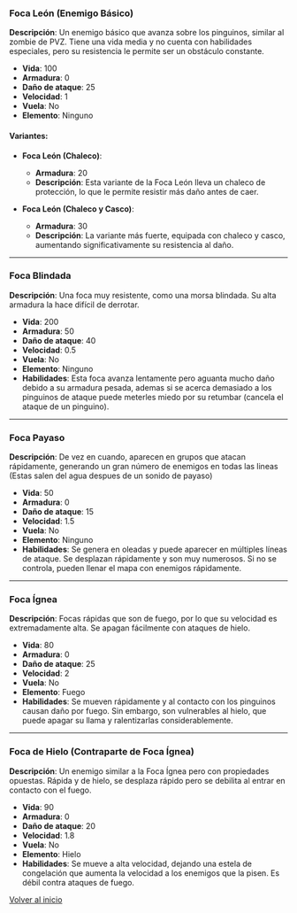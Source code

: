 ### Foca León (Enemigo Básico)
**Descripción**: Un enemigo básico que avanza sobre los pinguinos, similar al zombie de PVZ. Tiene una vida media y no cuenta con habilidades especiales, pero su resistencia le permite ser un obstáculo constante.

- **Vida**: 100
- **Armadura**: 0
- **Daño de ataque**: 25
- **Velocidad**: 1
- **Vuela**: No
- **Elemento**: Ninguno

#### Variantes:
- **Foca León (Chaleco)**:
  - **Armadura**: 20
  - **Descripción**: Esta variante de la Foca León lleva un chaleco de protección, lo que le permite resistir más daño antes de caer.

- **Foca León (Chaleco y Casco)**:
  - **Armadura**: 30
  - **Descripción**: La variante más fuerte, equipada con chaleco y casco, aumentando significativamente su resistencia al daño.

---

### Foca Blindada
**Descripción**: Una foca muy resistente, como una morsa blindada. Su alta armadura la hace difícil de derrotar.

- **Vida**: 200
- **Armadura**: 50
- **Daño de ataque**: 40
- **Velocidad**: 0.5
- **Vuela**: No
- **Elemento**: Ninguno
- **Habilidades**: Esta foca avanza lentamente pero aguanta mucho daño debido a su armadura pesada, ademas si se acerca demasiado a los pinguinos de ataque puede meterles miedo por su retumbar (cancela el ataque de un pinguino).

---

### Foca Payaso
**Descripción**: De vez en cuando, aparecen en grupos que atacan rápidamente, generando un gran número de enemigos en todas las lineas (Estas salen del agua despues de un sonido de payaso)

- **Vida**: 50
- **Armadura**: 0
- **Daño de ataque**: 15
- **Velocidad**: 1.5
- **Vuela**: No
- **Elemento**: Ninguno
- **Habilidades**: Se genera en oleadas y puede aparecer en múltiples líneas de ataque. Se desplazan rápidamente y son muy numerosos. Si no se controla, pueden llenar el mapa con enemigos rápidamente.

---

### Foca Ígnea
**Descripción**: Focas rápidas que son de fuego, por lo que su velocidad es extremadamente alta. Se apagan fácilmente con ataques de hielo.

- **Vida**: 80
- **Armadura**: 0
- **Daño de ataque**: 25
- **Velocidad**: 2
- **Vuela**: No
- **Elemento**: Fuego
- **Habilidades**: Se mueven rápidamente y al contacto con los pinguinos causan daño por fuego. Sin embargo, son vulnerables al hielo, que puede apagar su llama y ralentizarlas considerablemente.
  
---

### Foca de Hielo (Contraparte de Foca Ígnea)
**Descripción**: Un enemigo similar a la Foca Ígnea pero con propiedades opuestas. Rápida y de hielo, se desplaza rápido pero se debilita al entrar en contacto con el fuego.

- **Vida**: 90
- **Armadura**: 0
- **Daño de ataque**: 20
- **Velocidad**: 1.8
- **Vuela**: No
- **Elemento**: Hielo
- **Habilidades**: Se mueve a alta velocidad, dejando una estela de congelación que aumenta la velocidad a los enemigos que la pisen. Es débil contra ataques de fuego.


[Volver al inicio](../README.md)
